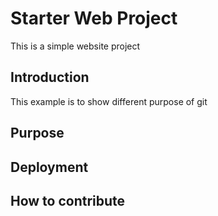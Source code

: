 # Starter Web Project

This is a simple website project

## Introduction

This example is to show different purpose of git

## Purpose

## Deployment

## How to contribute